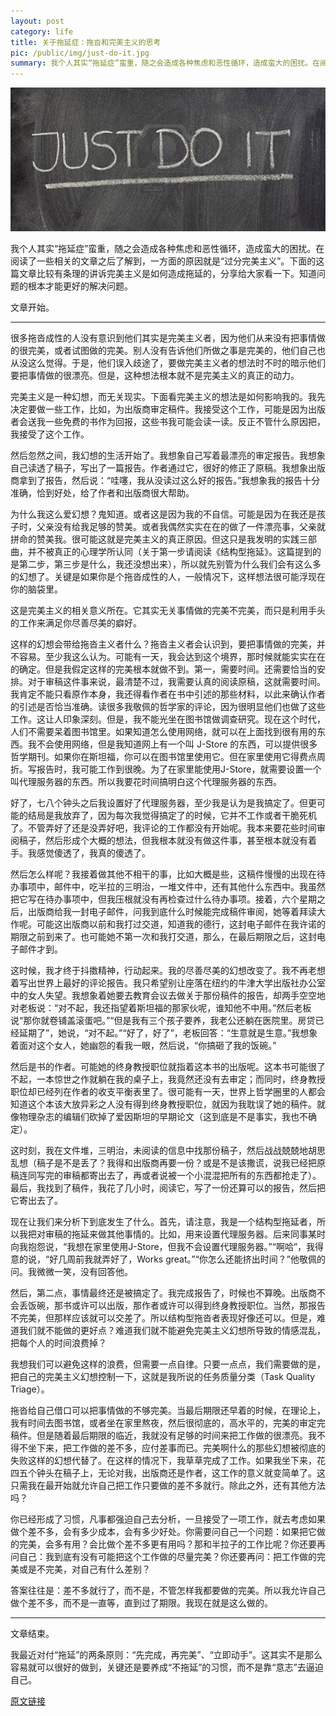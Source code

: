 ```yaml
---
layout: post
category: life
title: 关于拖延症：拖沓和完美主义的思考
pic: /public/img/just-do-it.jpg
summary: 我个人其实“拖延症”蛮重，随之会造成各种焦虑和恶性循环，造成蛮大的困扰。在阅读了一些相关的文章之后了解到，一方面的原因就是“过分完美主义”。今天分享的文章......
---
```


![just do it](/public/img/just-do-it.jpg)

我个人其实“拖延症”蛮重，随之会造成各种焦虑和恶性循环，造成蛮大的困扰。在阅读了一些相关的文章之后了解到，一方面的原因就是“过分完美主义”。下面的这篇文章比较有条理的讲诉完美主义是如何造成拖延的，分享给大家看一下。知道问题的根本才能更好的解决问题。

文章开始。

***

很多拖沓成性的人没有意识到他们其实是完美主义者，因为他们从来没有把事情做的很完美，或者试图做的完美。别人没有告诉他们所做之事是完美的，他们自己也从没这么觉得。于是，他们误入歧途了，要做完美主义者的想法时不时的暗示他们要把事情做的很漂亮。但是，这种想法根本就不是完美主义的真正的动力。

完美主义是一种幻想，而无关现实。下面看完美主义的想法是如何影响我的。我先决定要做一些工作，比如，为出版商审定稿件。我接受这个工作，可能是因为出版者会送我一些免费的书作为回报，这些书我可能会读一读。反正不管什么原因把，我接受了这个工作。

然后忽然之间，我幻想的生活开始了。我想象自己写着最漂亮的审定报告。我想象自己读透了稿子，写出了一篇报告。作者通过它，很好的修正了原稿。我想象出版商拿到了报告，然后说：“哇噻，我从没读过这么好的报告。”我想象我的报告十分准确，恰到好处，给了作者和出版商很大帮助。

为什么我这么爱幻想？鬼知道。或者这是因为我的不自信。可能是因为在我还是孩子时，父亲没有给我足够的赞美。或者我偶然实实在在的做了一件漂亮事，父亲就拼命的赞美我。很可能这就是完美主义的真正原因。但这只是我发明的实践三部曲，并不被真正的心理学所认同（关于第一步请阅读《结构型拖延》。这篇提到的是第二步，第三步是什么，我还没想出来），所以就先别管为什么我们会有这么多的幻想了。关键是如果你是个拖沓成性的人，一般情况下，这样想法很可能浮现在你的脑袋里。

这是完美主义的相关意义所在。它其实无关事情做的完美不完美，而只是利用手头的工作来满足你尽善尽美的癖好。

这样的幻想会带给拖沓主义者什么？拖沓主义者会认识到，要把事情做的完美，并不容易。至少我这么认为。可能有一天，我会达到这个境界，那时候就能实实在在的确定。但是我假定这样的完美根本就做不到。第一，需要时间。还需要恰当的安排。对于审稿这件事来说，最清楚不过，我需要认真的阅读原稿，这就需要时间。我肯定不能只看原作本身，我还得看作者在书中引述的那些材料，以此来确认作者的引述是否恰当准确。读很多我敬佩的哲学家的评论，因为很明显他们也做了这些工作。这让人印象深刻。但是，我不能光坐在图书馆做调查研究。现在这个时代，人们不需要呆着图书馆里。如果知道怎么使用网络，就可以在上面找到很有用的东西。我不会使用网络，但是我知道网上有一个叫 J-Store 的东西，可以提供很多哲学期刊。如果你在斯坦福，你可以在图书馆里使用它。但在家里使用它得费点周折。写报告时，我可能工作到很晚。为了在家里能使用J-Store，就需要设置一个叫代理服务器的东西。所以我要花时间搞明白这个代理服务器的东西。

好了，七八个钟头之后我设置好了代理服务器，至少我是认为是我搞定了。但更可能的结局是我放弃了，因为每次我觉得搞定了的时候，它并不工作或者干脆死机了。不管弄好了还是没弄好吧，我评论的工作都没有开始呢。我本来要花些时间审阅稿子，然后形成个大概的想法，但我根本就没有做这件事，甚至根本就没有着手。我感觉傻透了，我真的傻透了。

然后怎么样呢？我接着做其他不相干的事，比如大概是些，这稿件慢慢的出现在待办事项中，邮件中，吃半拉的三明治，一堆文件中，还有其他什么东西中。我虽然把它写在待办事项中，但我压根就没有再检查过什么待办事项。接着，六个星期之后，出版商给我一封电子邮件，问我到底什么时候能完成稿件审阅，她等着拜读大作呢。可能这出版商以前和我打过交道，知道我的德行，这封电子邮件在我许诺的期限之前到来了。也可能她不第一次和我打交道，那么，在最后期限之后，这封电子邮件才到。

这时候，我才终于抖擞精神，行动起来。我的尽善尽美的幻想改变了。我不再老想着写出世界上最好的评论报告。我只希望别让座落在纽约的牛津大学出版社办公室中的女人失望。我想象着她要去教育会议去做关于那份稿件的报告，却两手空空地对老板说：“对不起，我还指望着斯坦福的那家伙呢，谁知他不中用。”然后老板说“那你就卷铺盖滚蛋吧。”“但是我有三个孩子要养，我老公还躺在医院里。房贷已经延期了”，她说，“对不起。”“好了，好了”，老板回答：“生意就是生意。”我想象着面对这个女人，她幽怨的看我一眼，然后说，“你搞砸了我的饭碗。”

然后是书的作者。可能她的终身教授职位就指着这本书的出版呢。这本书可能很了不起，一本惊世之作就躺在我的桌子上，我竟然还没有去审定；而同时，终身教授职位却已经列在作者的收支平衡表里了。很可能有一天，世界上哲学圈里的人都会知道这个本该大放异彩之人没有得到终身教授职位，就因为我耽误了她的稿件。就像物理杂志的编辑们砍掉了爱因斯坦的早期论文（这到底是不是事实，我也不确定）。

这时刻，我在文件堆，三明治，未阅读的信息中找那份稿子，然后战战兢兢地胡思乱想（稿子是不是丢了？我得和出版商再要一份？或是不是该撒谎，说我已经把原稿连同写完的审稿都寄出去了，再或者说被一个小混混把所有的东西都抢走了）。最后，我找到了稿件，我花了几小时，阅读它，写了一份还算可以的报告，然后把它寄出去了。

现在让我们来分析下到底发生了什么。首先，请注意，我是一个结构型拖延者，所以我把对审稿的拖延来做其他事情的。比如，用来设置代理服务器。后来同事某时向我抱怨说，“我想在家里使用J-Store，但我不会设置代理服务器。”“啊哈”，我得意的说，“好几周前我就弄好了，Works great。”“你怎么还能挤出时间？”他敬佩的问。我微微一笑，没有回答他。

然后，第二点，事情最终还是被搞定了。我完成报告了，时候也不算晚。出版商不会丢饭碗，那书或许可以出版，那作者或许可以得到终身教授职位。当然，那报告不完美，但那样应该就可以交差了。所以结构型拖沓者表现好像还可以。但是，难道我们就不能做的更好点？难道我们就不能避免完美主义幻想所导致的情感混乱，把每个人的时间浪费掉？

我想我们可以避免这样的浪费，但需要一点自律。只要一点点，我们需要做的是，把自己的完美主义幻想控制一下，这就是我所说的任务质量分类（Task Quality Triage）。

拖沓给自己借口可以把事情做的不够完美。当最后期限还早着的时候，在理论上，我有时间去图书馆，或者坐在家里熬夜，然后很彻底的，高水平的，完美的审定完稿件。但是随着最后期限的临近，我就没有足够的时间来把工作做的很漂亮。我不得不坐下来，把工作做的差不多，应付差事而已。完美啊什么的那些幻想被彻底的失败这样的幻想代替了。在这样的情况下，我草草完成了工作。如果我坐下来，花四五个钟头在稿子上，无论对我，出版商还是作者，这工作的意义就变简单了。这只需我在最开始就允许自己把工作只要做的差不多就行。除此之外，还有其他方法吗？

你已经形成了习惯，凡事都强迫自己去分析，一旦接受了一项工作，就去考虑如果做个差不多，会有多少成本，会有多少好处。你需要问自己一个问题：如果把它做的完美，会多有用？会比做个差不多更有用吗？那和半拉子的工作比呢？你还要再问自己：我到底有没有可能把这个工作做的尽量完美？你还要再问：把工作做的完美或是不完美，对自己有什么差别？

答案往往是：差不多就行了，而不是，不管怎样我都要做的完美。所以我允许自己做个差不多，而不是一直等，直到过了期限。我现在就是这么做的。

***

文章结束。

我最近对付“拖延”的两条原则：“先完成，再完美”、“立即动手”。这其实不是那么容易就可以很好的做到，关键还是要养成“不拖延”的习惯，而不是靠“意志”去逼迫自己。

[原文链接](http://www.mifengtd.cn/articles/procrstination-and-perfectionism.html)
